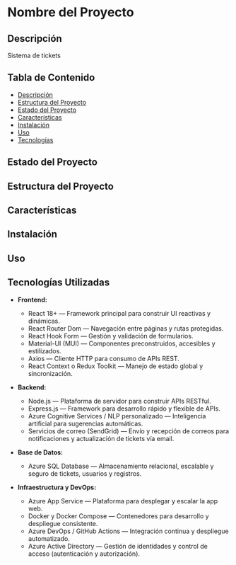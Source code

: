 # Nombre del Proyecto

## Descripción

Sistema de tickets

## Tabla de Contenido

- [Descripción](#descripción)
- [Estructura del Proyecto](#estructura-del-proyecto)
- [Estado del Proyecto](#estado-del-proyecto)
- [Características](#características)
- [Instalación](#instalación)
- [Uso](#uso)
- [Tecnologías](#tecnologías)

## Estado del Proyecto

## Estructura del Proyecto

## Características

## Instalación

## Uso

## Tecnologías Utilizadas

- **Frontend:**

  - React 18+ — Framework principal para construir UI reactivas y dinámicas.
  - React Router Dom — Navegación entre páginas y rutas protegidas.
  - React Hook Form — Gestión y validación de formularios.
  - Material-UI (MUI) — Componentes preconstruidos, accesibles y estilizados.
  - Axios — Cliente HTTP para consumo de APIs REST.
  - React Context o Redux Toolkit — Manejo de estado global y sincronización.

- **Backend:**

  - Node.js — Plataforma de servidor para construir APIs RESTful.
  - Express.js — Framework para desarrollo rápido y flexible de APIs.
  - Azure Cognitive Services / NLP personalizado — Inteligencia artificial para sugerencias automáticas.
  - Servicios de correo (SendGrid) — Envío y recepción de correos para notificaciones y actualización de tickets vía email.

- **Base de Datos:**

  - Azure SQL Database — Almacenamiento relacional, escalable y seguro de tickets, usuarios y registros.

- **Infraestructura y DevOps:**
  - Azure App Service — Plataforma para desplegar y escalar la app web.
  - Docker y Docker Compose — Contenedores para desarrollo y despliegue consistente.
  - Azure DevOps / GitHub Actions — Integración continua y despliegue automatizado.
  - Azure Active Directory — Gestión de identidades y control de acceso (autenticación y autorización).

